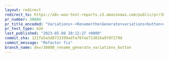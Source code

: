 ```yaml
---
layout: redirect
redirect_to: https://a8c-woo-test-reports.s3.amazonaws.com/public/pr/38084/e2e/index.html
pr_number: 38084
pr_title_encoded: "Variations+-+Rename+the+Generate+variations+button+after+variations+are+created"
pr_test_type: e2e
last_published: "2023-05-08 20:12:27 +0000"
commit_sha: 121fa5a3d8723399adfa76fae713016a97df279d
commit_message: "Refactor fix"
branch_name: dev/38080_rename_generate_variations_button
---
```

